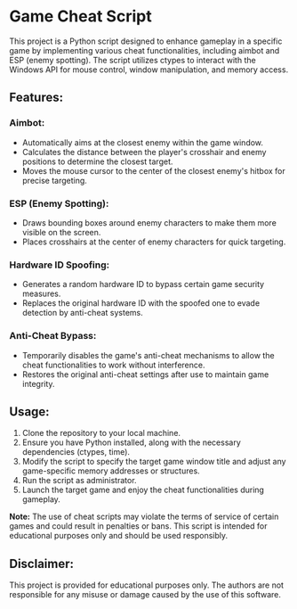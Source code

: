 # Game Cheat Script

This project is a Python script designed to enhance gameplay in a specific game by implementing various cheat functionalities, including aimbot and ESP (enemy spotting). The script utilizes ctypes to interact with the Windows API for mouse control, window manipulation, and memory access.

## Features:

### Aimbot:
- Automatically aims at the closest enemy within the game window.
- Calculates the distance between the player's crosshair and enemy positions to determine the closest target.
- Moves the mouse cursor to the center of the closest enemy's hitbox for precise targeting.

### ESP (Enemy Spotting):
- Draws bounding boxes around enemy characters to make them more visible on the screen.
- Places crosshairs at the center of enemy characters for quick targeting.

### Hardware ID Spoofing:
- Generates a random hardware ID to bypass certain game security measures.
- Replaces the original hardware ID with the spoofed one to evade detection by anti-cheat systems.

### Anti-Cheat Bypass:
- Temporarily disables the game's anti-cheat mechanisms to allow the cheat functionalities to work without interference.
- Restores the original anti-cheat settings after use to maintain game integrity.

## Usage:
1. Clone the repository to your local machine.
2. Ensure you have Python installed, along with the necessary dependencies (ctypes, time).
3. Modify the script to specify the target game window title and adjust any game-specific memory addresses or structures.
4. Run the script as administrator.
5. Launch the target game and enjoy the cheat functionalities during gameplay.

**Note:** The use of cheat scripts may violate the terms of service of certain games and could result in penalties or bans. This script is intended for educational purposes only and should be used responsibly.

## Disclaimer:
This project is provided for educational purposes only. The authors are not responsible for any misuse or damage caused by the use of this software.
